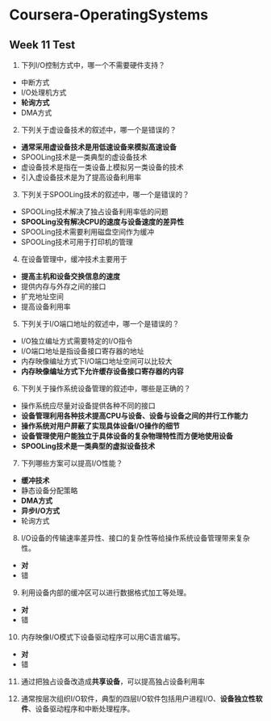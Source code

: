 # Coursera-OperatingSystems

## Week 11 Test

1. 下列I/O控制方式中，哪一个不需要硬件支持？
 * 中断方式
 * I/O处理机方式
 * **轮询方式**
 * DMA方式

2. 下列关于虚设备技术的叙述中，哪一个是错误的？
 * **通常采用虚设备技术是用低速设备来模拟高速设备**
 * SPOOLing技术是一类典型的虚设备技术
 * 虚设备技术是指在一类设备上模拟另一类设备的技术
 * 引入虚设备技术是为了提高设备利用率

3. 下列关于SPOOLing技术的叙述中，哪一个是错误的？
 * SPOOLing技术解决了独占设备利用率低的问题
 * **SPOOLing没有解决CPU的速度与设备速度的差异性**
 * SPOOLing技术需要利用磁盘空间作为缓冲
 * SPOOLing技术可用于打印机的管理

4. 在设备管理中，缓冲技术主要用于
 * **提高主机和设备交换信息的速度**
 * 提供内存与外存之间的接口
 * 扩充地址空间
 * 提高设备利用率

5. 下列关于I/O端口地址的叙述中，哪一个是错误的？
 * I/O独立编址方式需要特定的I/O指令
 * I/O端口地址是指设备接口寄存器的地址
 * 内存映像编址方式下I/O端口地址空间可以比较大
 * **内存映像编址方式下允许缓存设备接口寄存器的内容**

6. 下列关于操作系统设备管理的叙述中，哪些是正确的？
 * 操作系统应尽量对设备提供各种不同的接口
 * **设备管理利用各种技术提高CPU与设备、设备与设备之间的并行工作能力**
 * **操作系统对用户屏蔽了实现具体设备I/O操作的细节**
 * **设备管理使用户能独立于具体设备的复杂物理特性而方便地使用设备**
 * **SPOOLing技术是一类典型的虚拟设备技术**

7. 下列哪些方案可以提高I/O性能？
 * **缓冲技术**
 * 静态设备分配策略
 * **DMA方式**
 * **异步I/O方式**
 * 轮询方式

8. I/O设备的传输速率差异性、接口的复杂性等给操作系统设备管理带来复杂性。
 * **对**
 * 错

 
9. 利用设备内部的缓冲区可以进行数据格式加工等处理。
 * **对**
 * 错

10. 内存映像I/O模式下设备驱动程序可以用C语言编写。
 * **对**
 * 错

11. 通过把独占设备改造成**共享设备**，可以提高独占设备利用率

12. 通常按层次组织I/O软件，典型的四层I/O软件包括用户进程I/O、**设备独立性软件**、设备驱动程序和中断处理程序。

